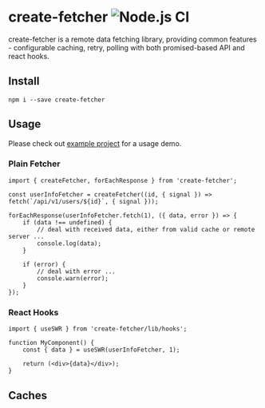 # create-fetcher ![Node.js CI](https://github.com/rocwind/create-fetcher/workflows/Node.js%20CI/badge.svg)
create-fetcher is a remote data fetching library, providing common features - configurable caching, retry, polling with both promised-based API and react hooks.

## Install
`npm i --save create-fetcher`

## Usage
Please check out [example project](examples/react) for a usage demo.

### Plain Fetcher
```
import { createFetcher, forEachResponse } from 'create-fetcher';

const userInfoFetcher = createFetcher((id, { signal }) => fetch(`/api/v1/users/${id}`, { signal }));

forEachResponse(userInfoFetcher.fetch(1), ({ data, error }) => {
    if (data !== undefined) {
        // deal with received data, either from valid cache or remote server ...
        console.log(data);
    }

    if (error) {
        // deal with error ...
        console.warn(error);
    }
});
```

### React Hooks
```
import { useSWR } from 'create-fetcher/lib/hooks';

function MyComponent() {
    const { data } = useSWR(userInfoFetcher, 1);

    return (<div>{data}</div>);
}
```

## Caches
<to be added>
